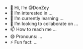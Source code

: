 - 👋 Hi, I’m @DonZey
- 👀 I’m interested in ...
- 🌱 I’m currently learning ...
- 💞️ I’m looking to collaborate on ...
- 📫 How to reach me ...
- 😄 Pronouns: ...
- ⚡ Fun fact: ...

<!---
DonZey/DonZey is a ✨ special ✨ repository because its `README.md` (this file) appears on your GitHub profile.
You can click the Preview link to take a look at your changes.
--->
